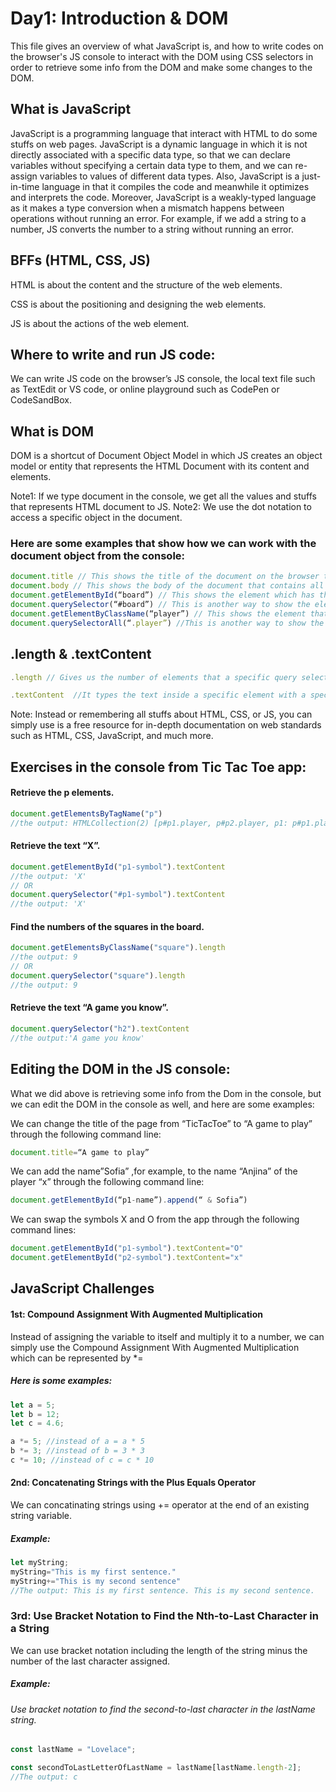 # Day1: Introduction & DOM
This file gives an overview of what JavaScript is, and how to write codes on the browser's JS console to interact with the DOM using CSS selectors in order to retrieve some info from the DOM and make some changes to the DOM.

## What is JavaScript
JavaScript is a programming language that interact with HTML to do some stuffs on web pages.
JavaScript is a dynamic language in which it is not directly associated with a specific data type, so that we can declare variables without specifying a certain data type to them, and we can re-assign variables to values of different data types. Also, JavaScript is a just-in-time language in that it compiles the code and meanwhile it optimizes and interprets the code.   Moreover, JavaScript is a weakly-typed language as it makes a type conversion when a mismatch happens between operations without running an error. For example, if we add a string to a number, JS converts the number to a string without running an error.

## BFFs (HTML, CSS, JS)
HTML is about the content and the structure of the web elements. 

CSS is about the positioning and designing the web elements.

JS is about the actions of the web element. 

## Where to write and run JS code:
We can write JS code on the browser’s JS console, the local text file such as TextEdit or VS code, or online playground such as CodePen or CodeSandBox.

## What is DOM 
DOM is a shortcut of Document Object Model in which JS creates an object model or entity that represents the HTML Document with its content and elements.

Note1: If we type document in the console, we get all the values and stuffs that represents HTML document to JS.
Note2: We use the dot notation to access a specific object in the document.

### Here are some examples that show how we can work with the document object from the console:
```javascript
document.title // This shows the title of the document on the browser tab.
document.body // This shows the body of the document that contains all of the document content.
document.getElementById(“board”) // This shows the element which has the id “board”
document.querySelector(“#board”) // This is another way to show the element which has the id “board”.
document.getElementByClassName(“player”) // This shows the element that have the class name “player”.
document.querySelectorAll(“.player”) //This is another way to show the element that have the class name “player”.
```
## .length & .textContent
```javascript
.length // Gives us the number of elements that a specific query selector returns

.textContent  //It types the text inside a specific element with a specific query selector.
```
Note: Instead or remembering all stuffs about HTML, CSS, or JS, you can simply use is a free resource for in-depth documentation on web standards such as HTML, CSS, JavaScript, and much more.

## Exercises in the console from Tic Tac Toe app:
#### Retrieve the p elements.
  ```javascript
 document.getElementsByTagName("p")
//the output: HTMLCollection(2) [p#p1.player, p#p2.player, p1: p#p1.player, p2: p#p2.player]
  ```
#### Retrieve the text “X”.
   ```javascript
   document.getElementById("p1-symbol").textContent
//the output: 'X'
   // OR
  document.querySelector("#p1-symbol").textContent
//the output: 'X'
   ```
#### Find the numbers of the squares in the board.
   ```javascript
   document.getElementsByClassName("square").length
//the output: 9
   // OR 
 document.querySelector("square").length
//the output: 9
   ```
#### Retrieve the text “A game you know”.
```javascript
document.querySelector("h2").textContent
//the output:'A game you know'
```
## Editing the DOM in the JS console:
What we did above is retrieving some info from the Dom in the console, but we can edit the DOM in the console as well, and here are some examples:

We can change the title of the page from “TicTacToe” to “A game to play” through the following command line:
```javascript
document.title=“A game to play”
```
We can add the name”Sofia” ,for example, to the name “Anjina” of the player “x” through the following command line:

```javascript
document.getElementById(“p1-name”).append(“ & Sofia”)
```
We can swap the symbols X and O from the app through the following command lines: 
```javascript
document.getElementById("p1-symbol").textContent="O"
document.getElementById("p2-symbol").textContent="x"
```
## JavaScript Challenges
#### 1st: Compound Assignment With Augmented Multiplication
Instead of assigning the variable to itself and multiply it to a number, we can simply use the Compound Assignment With Augmented Multiplication which can be represented by *=

##### Here is some examples:
```javascript
let a = 5;
let b = 12;
let c = 4.6;

a *= 5; //instead of a = a * 5
b *= 3; //instead of b = 3 * 3
c *= 10; //instead of c = c * 10
```
#### 2nd: Concatenating Strings with the Plus Equals Operator
We can concatinating strings using += operator at the end of an existing string variable.
##### Example:
```javascript
let myString;
myString="This is my first sentence."
myString+="This is my second sentence"
//The output: This is my first sentence. This is my second sentence.
```
### 3rd: Use Bracket Notation to Find the Nth-to-Last Character in a String
We can use bracket notation including the length of the string minus the number of the last character assigned.
##### Example:
###### Use bracket notation to find the second-to-last character in the lastName string.
```javascript
const lastName = "Lovelace";

const secondToLastLetterOfLastName = lastName[lastName.length-2];
//The output: c


